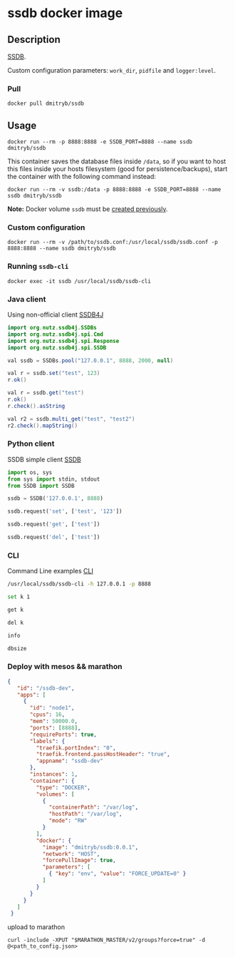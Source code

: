 # ssdb docker image

## Description

[SSDB](https://github.com/ideawu/ssdb).

Custom configuration parameters: `work_dir`, `pidfile` and `logger:level`.

### Pull

```
docker pull dmitryb/ssdb
```

## Usage

```
docker run --rm -p 8888:8888 -e SSDB_PORT=8888 --name ssdb dmitryb/ssdb
```

This container saves the database files inside `/data`, so if you want to host this files inside your hosts filesystem (good for persistence/backups), start the container with the following command instead:

```
docker run --rm -v ssdb:/data -p 8888:8888 -e SSDB_PORT=8888 --name ssdb dmitryb/ssdb
```

**Note:** Docker volume `ssdb` must be [created previously](https://docs.docker.com/engine/reference/commandline/volume_create/).

### Custom configuration

```
docker run --rm -v /path/to/ssdb.conf:/usr/local/ssdb/ssdb.conf -p 8888:8888 --name ssdb dmitryb/ssdb
```

### Running `ssdb-cli`

```
docker exec -it ssdb /usr/local/ssdb/ssdb-cli
```

### Java client

Using non-official client [SSDB4J](https://github.com/nutzam/ssdb4j)

```java
import org.nutz.ssdb4j.SSDBs
import org.nutz.ssdb4j.spi.Cmd
import org.nutz.ssdb4j.spi.Response
import org.nutz.ssdb4j.spi.SSDB

val ssdb = SSDBs.pool("127.0.0.1", 8888, 2000, null)

val r = ssdb.set("test", 123)
r.ok()

val r = ssdb.get("test")
r.ok()
r.check().asString

val r2 = ssdb.multi_get("test", "test2")
r2.check().mapString()
```

### Python client

SSDB simple client [SSDB](https://github.com/ideawu/ssdb/blob/master/api/python/SSDB.py)

```python
import os, sys
from sys import stdin, stdout
from SSDB import SSDB

ssdb = SSDB('127.0.0.1', 8888)

ssdb.request('set', ['test', '123'])

ssdb.request('get', ['test'])

ssdb.request('del', ['test'])
```

### CLI 

Command Line examples [CLI](http://ssdb.io/docs/ssdb-cli.html)

```sh
/usr/local/ssdb/ssdb-cli -h 127.0.0.1 -p 8888

set k 1

get k

del k

info

dbsize
```

### Deploy with mesos && marathon

```json
{
   "id": "/ssdb-dev",
   "apps": [
     {
       "id": "node1",
       "cpus": 16,
       "mem": 50000.0,
       "ports": [8888],
       "requirePorts": true,
       "labels": {
         "traefik.portIndex": "0",
         "traefik.frontend.passHostHeader": "true",
         "appname": "ssdb-dev"
       },
       "instances": 1,
       "container": {
         "type": "DOCKER",
         "volumes": [
           {
             "containerPath": "/var/log",
             "hostPath": "/var/log",
             "mode": "RW"
           }
         ],
         "docker": {
           "image": "dmitryb/ssdb:0.0.1",
           "network": "HOST",
           "forcePullImage": true,
           "parameters": [
             { "key": "env", "value": "FORCE_UPDATE=0" }
           ]
         }
       }
     }
   ]
 }
```

upload to marathon
```
curl -include -XPUT "$MARATHON_MASTER/v2/groups?force=true" -d @<path_to_config.json>
```
